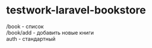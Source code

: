 # testwork-laravel-bookstore

/book - список   
/book/add - добавить новые книги  
auth - стандартный